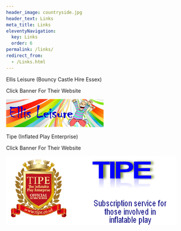 ```yaml
---
header_image: countryside.jpg
header_text: Links
meta_title: Links
eleventyNavigation:
  key: Links
  order: 6
permalink: /links/
redirect_from:
  - /Links.html
---
```


Ellis Leisure (Bouncy Castle Hire Essex)

Click Banner For Their Website

[![banner](/images/ellis-leisure-banner.jpg)](http://www.ellisleisure.co.uk/)

Tipe (Inflated Play Enterprise)

Click Banner For Their Website

[![tipe](/images/tipe-logo.png)](http://www.tipe.co.uk/)
